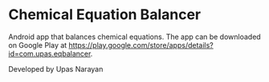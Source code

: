 Chemical Equation Balancer
==========================

Android app that balances chemical equations. The app can be downloaded on Google Play at https://play.google.com/store/apps/details?id=com.upas.eqbalancer.

Developed by Upas Narayan
